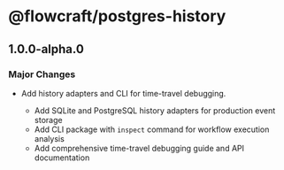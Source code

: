 # @flowcraft/postgres-history

## 1.0.0-alpha.0

### Major Changes

- Add history adapters and CLI for time-travel debugging.

  - Add SQLite and PostgreSQL history adapters for production event storage
  - Add CLI package with `inspect` command for workflow execution analysis
  - Add comprehensive time-travel debugging guide and API documentation
